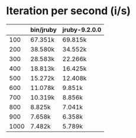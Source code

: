 # Iteration per second (i/s)

|      |bin/jruby|jruby-9.2.0.0|
|:-----|:-------|:-------|
|100   |  67.351k|  69.815k|
|200   |  38.580k|  34.552k|
|300   |  28.583k|  22.266k|
|400   |  18.813k|  16.425k|
|500   |  15.272k|  12.408k|
|600   |  11.078k|   9.851k|
|700   |  10.319k|   8.856k|
|800   |   8.825k|   7.041k|
|900   |   7.658k|   6.358k|
|1000  |   7.482k|   5.789k|
